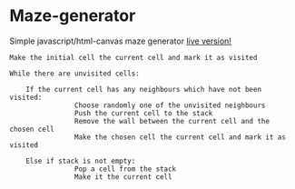 # Maze-generator
Simple javascript/html-canvas maze generator
[live version!](https://akah.github.io/maze-generator/)

	Make the initial cell the current cell and mark it as visited
	
	While there are unvisited cells:
	
		If the current cell has any neighbours which have not been visited:
            		Choose randomly one of the unvisited neighbours
            		Push the current cell to the stack
            		Remove the wall between the current cell and the chosen cell
            		Make the chosen cell the current cell and mark it as visited

    	Else if stack is not empty:
            		Pop a cell from the stack
            		Make it the current cell
